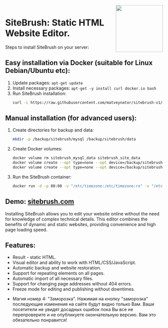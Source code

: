 <img width="150" src='https://repository-images.githubusercontent.com/429163995/331b95fa-4309-4d25-8c1a-0e8f34ff7b25' align="right">

# SiteBrush: Static HTML Website Editor.

Steps to install SiteBrush on your server:

## Easy installation via Docker (suitable for Linux Debian/Ubuntu etc):

1. Update packages: `apt-get update`
2. Install necessary packages: `apt-get -y install curl docker.io bash`
3. Run SiteBrush installation:
    ```bash
    curl -L https://raw.githubusercontent.com/matveynator/sitebrush-v1/master/install-sitebrush-in-docker.sh > /tmp/install-sitebrush-in-docker.sh && bash /tmp/install-sitebrush-in-docker.sh
    ```

## Manual installation (for advanced users):

1. Create directories for backup and data:
    ```bash
    mkdir -p /backup/sitebrush/mysql /backup/sitebrush/data
    ```
2. Create Docker volumes:
    ```bash
    docker volume rm sitebrush_mysql_data sitebrush_site_data
    docker volume create --opt type=none --opt device=/backup/sitebrush/mysql --opt o=bind sitebrush_mysql_data
    docker volume create --opt type=none --opt device=/backup/sitebrush/data --opt o=bind sitebrush_site_data
    ```
3. Run the SiteBrush container:
    ```bash
    docker run -d -p 80:80 -v "/etc/timezone:/etc/timezone:ro" -v "/etc/localtime:/etc/localtime:ro" -v sitebrush_mysql_data:/var/lib/mysql -v sitebrush_site_data:/opt/sitebrush.com -e MAILHUB="smtp.gmail.com:587" -e EMAIL="example@gmail.com" -e DOMAIN="gmail.com" -e AUTH_USER="example@gmail.com" -e AUTH_PASS="PASSWORD" --restart=unless-stopped --name=sitebrush matveynator/sitebrush-v1:latest
    ```

## Demo: [sitebrush.com](http://sitebrush.com)

Installing SiteBrush allows you to edit your website online without the need for knowledge of complex technical details. This editor combines the benefits of dynamic and static websites, providing convenience and high page loading speed.

## Features:

- Result - static HTML.
- Visual editor and ability to work with HTML/CSS/JavaScript.
- Automatic backup and website restoration.
- Support for repeating elements on all pages.
- Automatic import of all necessary files.
- Support for changing page addresses without 404 errors.
- Freeze mode for editing and publishing without downtimes.




* Магия номер 4:  "Заморозка". Нажимая на кнопку "заморозка" последующие изменения на сайте будут видно только Вам. Ваши посетители не увидят досадных ошибок пока Вы все не перепроверите и не опубликуете окончательную версию. Вам это обязательно понравится! 

